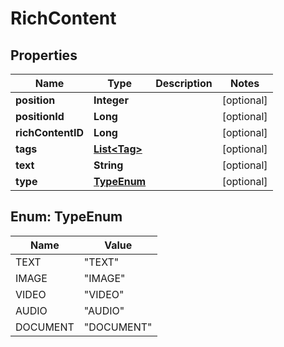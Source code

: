 
# RichContent

## Properties
Name | Type | Description | Notes
------------ | ------------- | ------------- | -------------
**position** | **Integer** |  |  [optional]
**positionId** | **Long** |  |  [optional]
**richContentID** | **Long** |  |  [optional]
**tags** | [**List&lt;Tag&gt;**](Tag.md) |  |  [optional]
**text** | **String** |  |  [optional]
**type** | [**TypeEnum**](#TypeEnum) |  |  [optional]


<a name="TypeEnum"></a>
## Enum: TypeEnum
Name | Value
---- | -----
TEXT | &quot;TEXT&quot;
IMAGE | &quot;IMAGE&quot;
VIDEO | &quot;VIDEO&quot;
AUDIO | &quot;AUDIO&quot;
DOCUMENT | &quot;DOCUMENT&quot;



